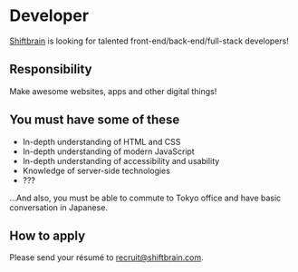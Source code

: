 # Developer

[Shiftbrain](http://www.shiftbrain.com/) is looking for talented front-end/back-end/full-stack developers!

## Responsibility

Make awesome websites, apps and other digital things!

## You must have some of these

- In-depth understanding of HTML and CSS
- In-depth understanding of modern JavaScript
- In-depth understanding of accessibility and usability
- Knowledge of server-side technologies
- ???

…And also, you must be able to commute to Tokyo office and have basic conversation in Japanese.

## How to apply

Please send your résumé to [recruit@shiftbrain.com](mailto:recruit@shiftbrain.com).
